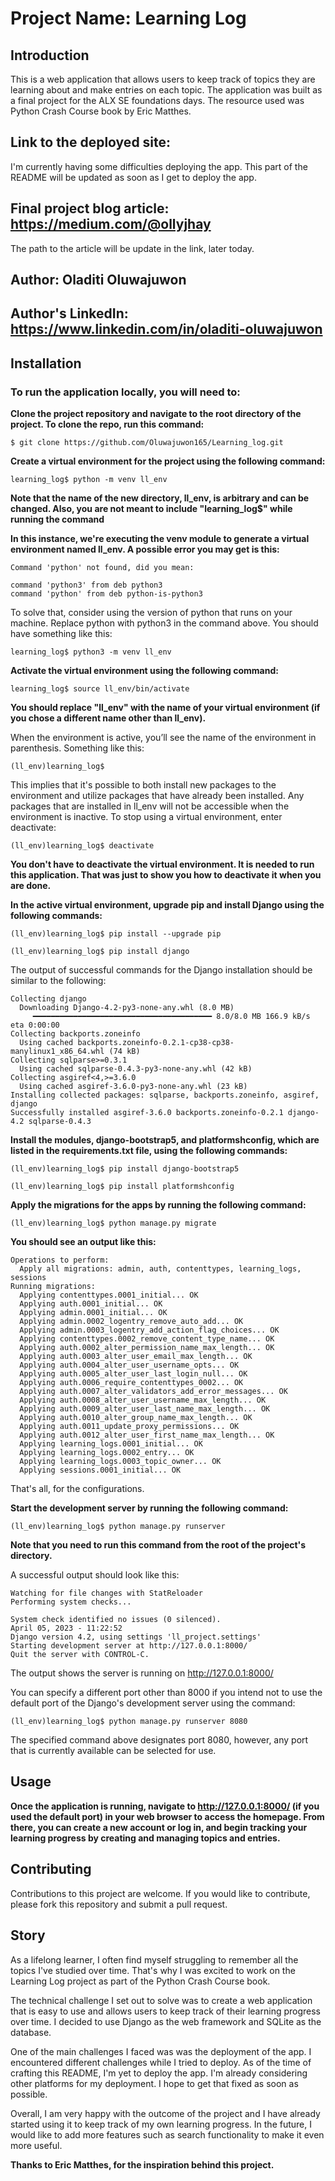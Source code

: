 # Project Name: Learning Log
## Introduction
This is a web application that allows users to keep track of topics they are learning about and make entries on each topic. The application was built as a final project for the ALX SE foundations days. The resource used was Python Crash Course book by Eric Matthes.

## Link to the deployed site:
I'm currently having some difficulties deploying the app. This part of the README will be updated as soon as I get to deploy the app.

## Final project blog article: https://medium.com/@ollyjhay
The path to the article will be update in the link, later today.

## Author: Oladiti Oluwajuwon

## Author's LinkedIn: https://www.linkedin.com/in/oladiti-oluwajuwon

## Installation
### To run the application locally, you will need to:

**Clone the project repository and navigate to the root directory of the project. To clone the repo, run this command:**
```
$ git clone https://github.com/Oluwajuwon165/Learning_log.git
```

**Create a virtual environment for the project using the following command:**
```
learning_log$ python -m venv ll_env
```
**Note that the name of the new directory, ll_env, is arbitrary and can be changed. Also, you are not meant to include "learning_log$" while running the command**

**In this instance, we're executing the venv module to generate a virtual environment named ll_env. A possible error you may get is this:**
```
Command 'python' not found, did you mean:

command 'python3' from deb python3
command 'python' from deb python-is-python3
```
To solve that, consider using the version of python that runs on your machine. Replace python with python3 in the command above. You should have something like this:
```
learning_log$ python3 -m venv ll_env
```
**Activate the virtual environment using the following command:**
```
learning_log$ source ll_env/bin/activate
```
**You should replace "ll_env" with the name of your virtual environment (if you chose a different name other than ll_env).**

When the environment is active, you’ll see the name of the environment in parenthesis. Something like this:
```
(ll_env)learning_log$
```

This implies that it's possible to both install new packages to the environment and utilize packages that have already been installed. Any packages that are installed in ll_env will not be accessible when the environment is inactive.
To stop using a virtual environment, enter deactivate:
```
(ll_env)learning_log$ deactivate
```
**You don't have to deactivate the virtual environment. It is needed to run this application. That was just to show you how to deactivate it when you are done.**

**In the active virtual environment, upgrade pip and install Django using the following commands:**
```
(ll_env)learning_log$ pip install --upgrade pip
```
```
(ll_env)learning_log$ pip install django
```
The output of successful commands for the Django installation should be similar to the following:
```
Collecting django
  Downloading Django-4.2-py3-none-any.whl (8.0 MB)
     ━━━━━━━━━━━━━━━━━━━━━━━━━━━━━━━━━━━━━━━━ 8.0/8.0 MB 166.9 kB/s eta 0:00:00
Collecting backports.zoneinfo
  Using cached backports.zoneinfo-0.2.1-cp38-cp38-manylinux1_x86_64.whl (74 kB)
Collecting sqlparse>=0.3.1
  Using cached sqlparse-0.4.3-py3-none-any.whl (42 kB)
Collecting asgiref<4,>=3.6.0
  Using cached asgiref-3.6.0-py3-none-any.whl (23 kB)
Installing collected packages: sqlparse, backports.zoneinfo, asgiref, django
Successfully installed asgiref-3.6.0 backports.zoneinfo-0.2.1 django-4.2 sqlparse-0.4.3
```
**Install the modules, django-bootstrap5, and platformshconfig, which are listed in the requirements.txt file, using the following commands:**
```
(ll_env)learning_log$ pip install django-bootstrap5
```
```
(ll_env)learning_log$ pip install platformshconfig
```
**Apply the migrations for the apps by running the following command:**
```
(ll_env)learning_log$ python manage.py migrate
```
**You should see an output like this:**
```
Operations to perform:
  Apply all migrations: admin, auth, contenttypes, learning_logs, sessions
Running migrations:
  Applying contenttypes.0001_initial... OK
  Applying auth.0001_initial... OK
  Applying admin.0001_initial... OK
  Applying admin.0002_logentry_remove_auto_add... OK
  Applying admin.0003_logentry_add_action_flag_choices... OK
  Applying contenttypes.0002_remove_content_type_name... OK
  Applying auth.0002_alter_permission_name_max_length... OK
  Applying auth.0003_alter_user_email_max_length... OK
  Applying auth.0004_alter_user_username_opts... OK
  Applying auth.0005_alter_user_last_login_null... OK
  Applying auth.0006_require_contenttypes_0002... OK
  Applying auth.0007_alter_validators_add_error_messages... OK
  Applying auth.0008_alter_user_username_max_length... OK
  Applying auth.0009_alter_user_last_name_max_length... OK
  Applying auth.0010_alter_group_name_max_length... OK
  Applying auth.0011_update_proxy_permissions... OK
  Applying auth.0012_alter_user_first_name_max_length... OK
  Applying learning_logs.0001_initial... OK
  Applying learning_logs.0002_entry... OK
  Applying learning_logs.0003_topic_owner... OK
  Applying sessions.0001_initial... OK
```
That's all, for the configurations.

**Start the development server by running the following command:**
```
(ll_env)learning_log$ python manage.py runserver
```
**Note that you need to run this command from the root of the project's directory.**

A successful output should look like this:
```
Watching for file changes with StatReloader
Performing system checks...

System check identified no issues (0 silenced).
April 05, 2023 - 11:22:52
Django version 4.2, using settings 'll_project.settings'
Starting development server at http://127.0.0.1:8000/
Quit the server with CONTROL-C.
```

The output shows the server is running on http://127.0.0.1:8000/

You can specify a different port other than 8000 if you intend not to use the default port of the Django's development server using the command:
```
(ll_env)learning_log$ python manage.py runserver 8080
```
The specified command above designates port 8080, however, any port that is currently available can be selected for use.

## Usage
**Once the application is running, navigate to http://127.0.0.1:8000/ (if you used the default port) in your web browser to access the homepage. From there, you can create a new account or log in, and begin tracking your learning progress by creating and managing topics and entries.**

## Contributing
Contributions to this project are welcome. If you would like to contribute, please fork this repository and submit a pull request.


## Story
As a lifelong learner, I often find myself struggling to remember all the topics I've studied over time. That's why I was excited to work on the Learning Log project as part of the Python Crash Course book.

The technical challenge I set out to solve was to create a web application that is easy to use and allows users to keep track of their learning progress over time. I decided to use Django as the web framework and SQLite as the database.

One of the main challenges I faced was was the deployment of the app. I encountered different challenges while I tried to deploy. As of the time of crafting this README, I'm yet to deploy the app. I'm already considering other platforms for my deployment. I hope to get that fixed as soon as possible.

Overall, I am very happy with the outcome of the project and I have already started using it to keep track of my own learning progress. In the future, I would like to add more features such as search functionality to make it even more useful.

**Thanks to Eric Matthes, for the inspiration behind this project.**
